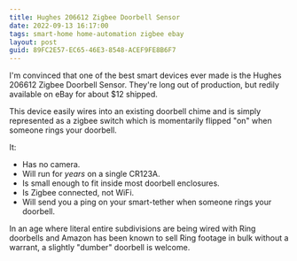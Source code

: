 ```yaml
---
title: Hughes 206612 Zigbee Doorbell Sensor
date: 2022-09-13 16:17:00
tags: smart-home home-automation zigbee ebay
layout: post
guid: 89FC2E57-EC65-46E3-8548-ACEF9FE8B6F7
---
```


I'm convinced that one of the best smart devices ever made is the Hughes 206612 Zigbee Doorbell Sensor. They're long out of production, but redily available on eBay for about $12 shipped.

This device easily wires into an existing doorbell chime and is simply represented as a zigbee switch which is momentarily flipped "on" when someone rings your doorbell.

It:

- Has no camera.
- Will run for _years_ on a single CR123A.
- Is small enough to fit inside most doorbell enclosures.
- Is Zigbee connected, not WiFi.
- Will send you a ping on your smart-tether when someone rings your doorbell.

In an age where literal entire subdivisions are being wired with Ring doorbells and Amazon has been known to sell Ring footage in bulk without a warrant, a slightly "dumber" doorbell is welcome.

